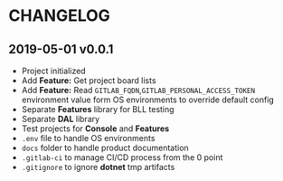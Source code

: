 # CHANGELOG

## 2019-05-01 v0.0.1

- Project initialized
- Add **Feature:** Get project board lists
- Add **Feature:** Read `GITLAB_FQDN`,`GITLAB_PERSONAL_ACCESS_TOKEN` environment value form OS environments to override default config
- Separate **Features** library for BLL testing
- Separate **DAL** library
- Test projects for **Console** and **Features**
- `.env` file to handle OS environments
- `docs` folder to handle product documentation
- `.gitlab-ci` to manage CI/CD process from the 0 point
- `.gitignore` to ignore **dotnet** tmp artifacts
